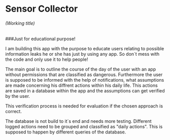 # Sensor Collector
###### (Working title)
###Just for educational purpose!

I am building this app with the purpose to educate users relating to possible information leaks he or she has just by using any app.
So don´t mess with the code and only use it to help people!

The main goal is to outline the course of the day of the user with an app without permissions that are classified as dangerous.
Furthermore the user is supposed to be informed with the help of notifications, what assumptions are made concerning his diffrent actions within his daily life.
This actions are saved in a database within the app and the assumptions can get verified by the user.

This verification process is needed for evaluation if the chosen approach is correct.

The database is not build to it´s end and needs more testing.
Different logged actions need to be grouped and classified as "daily actions". This is supposed to happen by different queries of the database.
